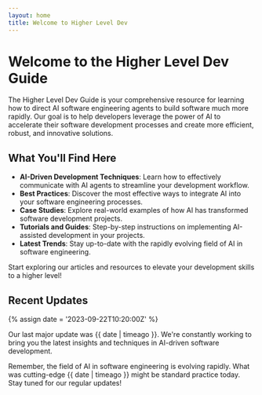 ```yaml
---
layout: home
title: Welcome to Higher Level Dev
---
```


# Welcome to the Higher Level Dev Guide

The Higher Level Dev Guide is your comprehensive resource for learning how to direct AI software engineering agents to build software much more rapidly. Our goal is to help developers leverage the power of AI to accelerate their software development processes and create more efficient, robust, and innovative solutions.

## What You'll Find Here

- **AI-Driven Development Techniques**: Learn how to effectively communicate with AI agents to streamline your development workflow.
- **Best Practices**: Discover the most effective ways to integrate AI into your software engineering processes.
- **Case Studies**: Explore real-world examples of how AI has transformed software development projects.
- **Tutorials and Guides**: Step-by-step instructions on implementing AI-assisted development in your projects.
- **Latest Trends**: Stay up-to-date with the rapidly evolving field of AI in software engineering.

Start exploring our articles and resources to elevate your development skills to a higher level!

## Recent Updates

{% assign date = '2023-09-22T10:20:00Z' %}

Our last major update was {{ date | timeago }}. We're constantly working to bring you the latest insights and techniques in AI-driven software development.

Remember, the field of AI in software engineering is evolving rapidly. What was cutting-edge {{ date | timeago }} might be standard practice today. Stay tuned for our regular updates!
